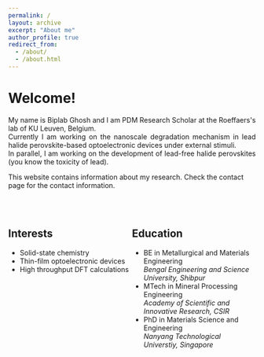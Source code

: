```yaml
---
permalink: /
layout: archive
excerpt: "About me"
author_profile: true
redirect_from:
  - /about/
  - /about.html
---
```

<h1>Welcome!</h1>

<p align= "justify">
My name is Biplab Ghosh and I am PDM Research Scholar at the Roeffaers's lab of KU Leuven, Belgium. <Br> 
Currently I am working on the nanoscale degradation mechanism in lead halide perovskite-based optoelectronic devices under external stimuli. <Br> 
In parallel, I am working on the development of lead-free halide perovskites (you know the toxicity of lead). 

This website contains information about my research. Check the contact page for the contact information.

<br>
<hr-bold>
<br>

<style>
  .column {
    float: left;
    width: 50%;
  }
  .education
  .interests
</style>

<div class="column interests">
  <h2>Interests</h2>
  <ul>
    <li>Solid-state chemistry</li>
    <li>Thin-film optoelectronic devices</li>
    <li>High throughput DFT calculations</li>
  </ul>
</div>

<div class="column education">
  <h2>Education</h2>
  <ul>
    <li>BE in Metallurgical and Materials Engineering</li>
    <em>Bengal Engineering and Science University, Shibpur</em>
    <li>MTech in Mineral Processing Engineering</li>
    <em>Academy of Scientific and Innovative Research, CSIR</em>
    <li>PhD in Materials Science and Engineering</li>
    <em>Nanyang Technological Universtiy, Singapore</em>
  </ul>
</div>

